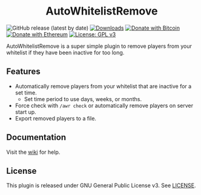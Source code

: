 <h1 align="center">AutoWhitelistRemove</h1>

![GitHub release (latest by date)](https://img.shields.io/github/v/release/hyperdefined/AutoWhitelistRemove) [![Downloads](https://img.shields.io/github/downloads/hyperdefined/AutoWhitelistRemove/total?logo=github)](https://github.com/hyperdefined/AutoWhitelistRemove/releases) [![Donate with Bitcoin](https://en.cryptobadges.io/badge/micro/1F29aNKQzci3ga5LDcHHawYzFPXvELTFoL)](https://en.cryptobadges.io/donate/1F29aNKQzci3ga5LDcHHawYzFPXvELTFoL) [![Donate with Ethereum](https://en.cryptobadges.io/badge/micro/0x0f58B66993a315dbCc102b4276298B5Ff8895F41)](https://en.cryptobadges.io/donate/0x0f58B66993a315dbCc102b4276298B5Ff8895F41) [![License: GPL v3](https://img.shields.io/badge/License-GPLv3-blue.svg)](https://www.gnu.org/licenses/gpl-3.0)

AutoWhitelistRemove is a super simple plugin to remove players from your whitelist if they have been inactive for too long.

## Features
* Automatically remove players from your whitelist that are inactive for a set time.
    * Set time period to use days, weeks, or months.
* Force check with `/awr check` or automatically remove players on server start up.
* Export removed players to a file.

## Documentation
Visit the [wiki](https://github.com/hyperdefined/AutoWhitelistRemove/wiki) for help.

## License
This plugin is released under GNU General Public License v3. See [LICENSE](https://github.com/hyperdefined/AutoWhitelistRemove/blob/master/LICENSE).
